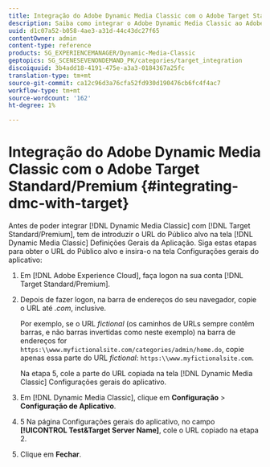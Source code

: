 ```yaml
---
title: Integração do Adobe Dynamic Media Classic com o Adobe Target Standard/Premium
description: Saiba como integrar o Adobe Dynamic Media Classic ao Adobe Target Standard/Premium.
uuid: d1c07a52-b058-4ae3-a31d-44c43dc27f65
contentOwner: admin
content-type: reference
products: SG_EXPERIENCEMANAGER/Dynamic-Media-Classic
geptopics: SG_SCENESEVENONDEMAND_PK/categories/target_integration
discoiquuid: 3b4add18-4191-475e-a3a3-0184367a25fc
translation-type: tm+mt
source-git-commit: ca12c96d3a76cfa52fd930d190476cb6fc4f4ac7
workflow-type: tm+mt
source-wordcount: '162'
ht-degree: 1%

---
```



# Integração do Adobe Dynamic Media Classic com o Adobe Target Standard/Premium {#integrating-dmc-with-target}

Antes de poder integrar [!DNL Dynamic Media Classic] com [!DNL Target Standard/Premium], tem de introduzir o URL do Público alvo na tela [!DNL Dynamic Media Classic] Definições Gerais da Aplicação. Siga estas etapas para obter o URL do Público alvo e insira-o na tela Configurações gerais do aplicativo:

1. Em [!DNL Adobe Experience Cloud], faça logon na sua conta [!DNL Target Standard/Premium].
1. Depois de fazer logon, na barra de endereços do seu navegador, copie o URL até *.com*, inclusive.

   Por exemplo, se o URL *fictional* (os caminhos de URLs sempre contêm barras, e não barras invertidas como neste exemplo) na barra de endereços for `https:\\www.myfictionalsite.com/categories/admin/home.do`, copie apenas essa parte do URL *fictional*: `https:\\www.myfictionalsite.com`.

   Na etapa 5, cole a parte do URL copiada na tela [!DNL Dynamic Media Classic] Configurações gerais do aplicativo.

1. Em [!DNL Dynamic Media Classic], clique em **Configuração** > **Configuração de Aplicativo**.
1. 5 Na página Configurações gerais do aplicativo, no campo **[!UICONTROL Test&Target Server Name]**, cole o URL copiado na etapa 2.
1. Clique em **Fechar**.

